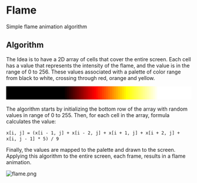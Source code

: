 # Flame

Simple flame animation algorithm

## Algorithm

The Idea is to have a 2D array of cells that cover the entire screen.
Each cell has a value that represents the intensity of the flame, and the value is in the range of 0 to 256.
These values associated with a palette of color range from black to white, crossing through red, orange and yellow.

![palette.png](https://raw.githubusercontent.com/vitalibo/python-sandbox/assets/flame/docs/palette.png)

The algorithm starts by initializing the bottom row of the array with random values in range of 0 to 255.
Then, for each cell in the array, formula calculates the value:

```
x[i, j] = (x[i - 1, j] + x[i - 2, j] + x[i + 1, j] + x[i + 2, j] + x[i, j - 1] * 5) / 9
```

Finally, the values are mapped to the palette and drawn to the screen.
Applying this algorithm to the entire screen, each frame, results in a flame animation.

![flame.png](https://raw.githubusercontent.com/vitalibo/python-sandbox/assets/flame/docs/flame.gif)
